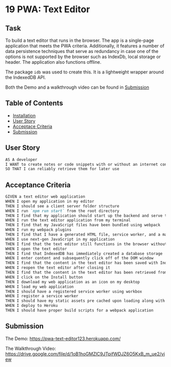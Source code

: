 # 19 PWA: Text Editor

## Task

To build a text editor that runs in the browser. The app is a single-page application that meets the PWA criteria. Additionally, it features a number of data persistence techniques that serve as redundancy in case one of the options is not supported by the browser such as IndexDb, local storage or header. The application also functions offline.

The package `idb` was used to create this. It is a lightweight wrapper around the IndexedDB API.

Both the Demo and a walkthrough video can be found in [Submission](#submission)

## Table of Contents

* [Installation](#installation)
* [User Story](#user-story)
* [Acceptace Criteria](#acceptance-criteria)
* [Submission](#submission)


## User Story

```md
AS A developer
I WANT to create notes or code snippets with or without an internet connection
SO THAT I can reliably retrieve them for later use
```

## Acceptance Criteria

```md
GIVEN a text editor web application
WHEN I open my application in my editor
THEN I should see a client server folder structure
WHEN I run `npm run start` from the root directory
THEN I find that my application should start up the backend and serve the client
WHEN I run the text editor application from my terminal
THEN I find that my JavaScript files have been bundled using webpack
WHEN I run my webpack plugins
THEN I find that I have a generated HTML file, service worker, and a manifest file
WHEN I use next-gen JavaScript in my application
THEN I find that the text editor still functions in the browser without errors
WHEN I open the text editor
THEN I find that IndexedDB has immediately created a database storage
WHEN I enter content and subsequently click off of the DOM window
THEN I find that the content in the text editor has been saved with IndexedDB
WHEN I reopen the text editor after closing it
THEN I find that the content in the text editor has been retrieved from our IndexedDB
WHEN I click on the Install button
THEN I download my web application as an icon on my desktop
WHEN I load my web application
THEN I should have a registered service worker using workbox
WHEN I register a service worker
THEN I should have my static assets pre cached upon loading along with subsequent pages and static assets
WHEN I deploy to Heroku
THEN I should have proper build scripts for a webpack application
```

## Submission

The Demo: https://pwa-text-editor123.herokuapp.com/

The Walkthrough Video: https://drive.google.com/file/d/1oB1hoGMZlC9JTpifWDJZ6O5KxB_m_ue2/view




